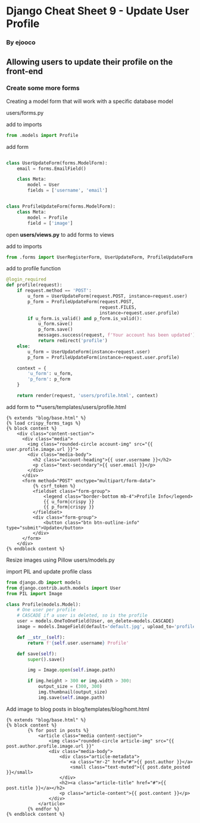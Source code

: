# Django Cheat Sheet 9 - Update User Profile
### By ejooco

## Allowing users to update their profile on the front-end

### Create some more forms
Creating a model form that will work with a specific database model


users/forms.py

add to imports
```python
from .models import Profile
```

add form
```python

class UserUpdateForm(forms.ModelForm):
    email = forms.EmailField()

    class Meta:
        model = User
        fields = ['username', 'email']


class ProfileUpdateForm(forms.ModelForm):
    class Meta:
        model = Profile
        field = ['image']
```

open **users/views.py** to add forms to views

add to imports
```python
from .forms import UserRegisterForm, UserUpdateForm, ProfileUpdateForm
```

add to profile function
```python
@login_required
def profile(request):
    if request.method == 'POST':
        u_form = UserUpdateForm(request.POST, instance=request.user)
        p_form = ProfileUpdateForm(request.POST,
                                   request.FILES,
                                   instance=request.user.profile)
        if u_form.is_valid() and p_form.is_valid():
            u_form.save()
            p_form.save()
            messages.success(request, f'Your account has been updated')
            return redirect('profile')
    else:
        u_form = UserUpdateForm(instance=request.user)
        p_form = ProfileUpdateForm(instance=request.user.profile)

    context = {
        'u_form': u_form,
        'p_form': p_form
    }

    return render(request, 'users/profile.html', context)
```

add form to **users/templates/users/profile.html
```
{% extends "blog/base.html" %}
{% load crispy_forms_tags %}
{% block content %}
    <div class="content-section">
      <div class="media">
        <img class="rounded-circle account-img" src="{{ user.profile.image.url }}">
        <div class="media-body">
          <h2 class="account-heading">{{ user.username }}</h2>
          <p class="text-secondary">{{ user.email }}</p>
        </div>
      </div>
      <form method="POST" enctype="multipart/form-data">
          {% csrf_token %}
          <fieldset class="form-group">
              <legend class="border-bottom mb-4">Profile Info</legend>
              {{ u_form|crispy }}
              {{ p_form|crispy }}
          </fieldset>
          <div class="form-group">
              <button class="btn btn-outline-info" type="submit">Update</button>
          </div>
      </form>
    </div>
{% endblock content %}
```

Resize images using Pillow
users/models.py

import PIL and update profile class
```python
from django.db import models
from django.contrib.auth.models import User
from PIL import Image

class Profile(models.Model):
    # One user per profile
    # CASCADE if a user is deleted, so is the profile
    user = models.OneToOneField(User, on_delete=models.CASCADE)
    image = models.ImageField(default='default.jpg', upload_to='profile_pics')

    def __str__(self):
        return f'{self.user.username} Profile'

    def save(self):
        super().save()

        img = Image.open(self.image.path)

        if img.height > 300 or img.width > 300:
            output_size = (300, 300)
            img.thumbnail(output_size)
            img.save(self.image.path)
```

Add image to blog posts in blog/templates/blog/homt.html
```
{% extends "blog/base.html" %}
{% block content %}
        {% for post in posts %}
            <article class="media content-section">
                <img class="rounded-circle article-img" src="{{ post.author.profile.image.url }}"
                <div class="media-body">
                    <div class="article-metadata">
                        <a class="mr-2" href="#">{{ post.author }}</a>
                        <small class="text-muted">{{ post.date_posted }}</small>
                    </div>
                    <h2><a class="article-title" href="#">{{ post.title }}</a></h2>
                    <p class="article-content">{{ post.content }}</p>
                </div>
            </article>
        {% endfor %}
{% endblock content %}
```


